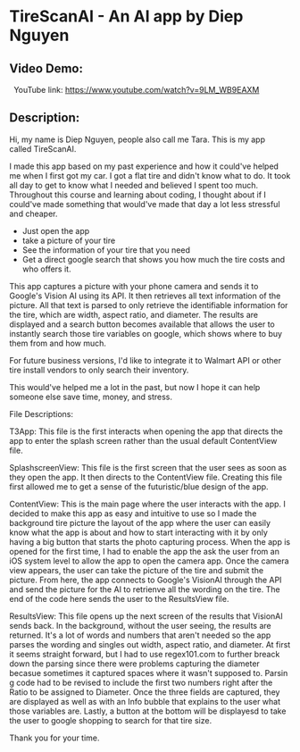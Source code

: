 # TireScanAI - An AI app by Diep Nguyen

Video Demo:
--
 
YouTube link: https://www.youtube.com/watch?v=9LM_WB9EAXM

Description:
--

Hi, my name is Diep Nguyen, people also call me Tara. This is my app called TireScanAI. 

I made this app based on my past experience and how it could've helped me when I first got my car. I got a flat tire and didn't know what to do. It took all day to get to know what I needed and believed I spent too much. Throughout this course and learning about coding, I thought about if I could've made something that would've made that day a lot less stressful and cheaper. 

- Just open the app
- take a picture of your tire
- See the information of your tire that you need
- Get a direct google search that shows you how much the tire costs and who offers it.

This app captures a picture with your phone camera and sends it to Google's Vision AI using its API. It then retrieves all text information of the picture. All that text is parsed to only retrieve the identifiable information for the tire, which are width, aspect ratio, and diameter. The results are displayed and a search button becomes available that allows the user to instantly search those tire variables on google, which shows where to buy them from and how much.

For future business versions, I'd like to integrate it to Walmart API or other tire install vendors to only search their inventory.

This would've helped me a lot in the past, but now I hope it can help someone else save time, money, and stress.

File Descriptions:

T3App: This file is the first interacts when opening the app that directs the app to enter the splash screen rather than the usual default ContentView file.

SplashscreenView: This file is the first screen that the user sees as soon as they open the app. It then directs to the ContentView file. Creating this file first allowed me to get a sense of the futuristic/blue design of the app.

ContentView: This is the main page where the user interacts with the app. I decided to make this app as easy and intuitive to use so I made the background tire picture the layout of the app where the user can easily know what the app is about and how to start interacting with it by only having a big button that starts the photo capturing process. When the app is opened for the first time, I had to enable the app the ask the user from an iOS system level to allow the app to open the camera app. Once the camera view appears, the user can take the picture of the tire and submit the picture. From here, the app connects to Google's VisionAI through the API and send the picture for the AI to retrienve all the wording on the tire. The end of the code here sends the user to the ResultsView file.

ResultsView: This file opens up the next screen of the results that VisionAI sends back. In the background, without the user seeing, the results are returned. It's a lot of words and numbers that aren't needed so the app parses the wording and singles out width, aspect ratio, and diameter. At first it seems straight forward, but I had to use regex101.com to further breack down the parsing since there were problems capturing the diameter becasue sometimes it captured spaces where it wasn't supposed to. Parsin g code had to be revised to include the first two numbers right after the Ratio to be assigned to Diameter. Once the three fields are captured, they are displayed as well as with an Info bubble that explains to the user what those variables are. Lastly, a button at the bottom will be displayesd to take the user to google shopping to search for that tire size.

Thank you for your time.
